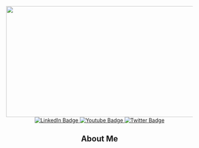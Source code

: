 <div align="center">
    <div align="center">
        <img src="https://c.tenor.com/ZlCPmBWx9pwAAAAd/anime-girl-space.gif" width="600" height="300" />
    </div>
    <div id="badges">
        <a href="your-linkedin-URL">
            <img src="https://img.shields.io/badge/LinkedIn-blue?style=for-the-badge&logo=linkedin&logoColor=white"
                alt="LinkedIn Badge" />
        </a>
        <a href="your-youtube-URL">
            <img src="https://img.shields.io/badge/YouTube-red?style=for-the-badge&logo=youtube&logoColor=white"
                alt="Youtube Badge" />
        </a>
        <a href="your-twitter-URL">
            <img src="https://img.shields.io/badge/Twitter-blue?style=for-the-badge&logo=twitter&logoColor=white"
                alt="Twitter Badge" />
        </a>
    </div>
    <div>
        <h2 style="text-decoration: none;">About Me</h2>
    </div>
</div>
